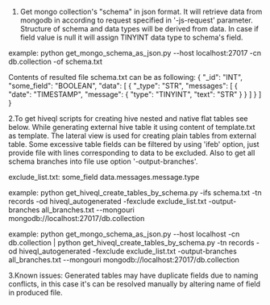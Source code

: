 1. Get mongo collection's "schema" in json format. 
It will retrieve data from mongodb in according to request specified
in '-js-request' parameter. Structure of schema and data types will be
derived from data. In case if field value is null it will assign
TINYINT data type to schema's field.

example: python get_mongo_schema_as_json.py --host localhost:27017 -cn db.collection -of schema.txt

Contents of resulted file schema.txt can be as following:
{
    "_id": "INT", 
    "some_field": "BOOLEAN", 
    "data": [
        {
            "_type": "STR", 
            "messages": [
                {
                    "date": "TIMESTAMP", 
                    "message": {
                        "type": "TINYINT", 
                        "text": "STR"
                    }
                }
            ]
        }
    ]
}

2.To get hiveql scripts for creating hive nested and native flat tables
see below. 
While generating external hive table it using content of template.txt
as template.  The lateral view is used for creating plain tables from
external table.
Some excessive table fields can be filtered by using 'ifeb' option,
just provide file with lines corresponding to data to be excluded.
Also to get all schema branches into file use option '-output-branches'.

exclude_list.txt: 
some_field
data.messages.message.type

example: python get_hiveql_create_tables_by_schema.py -ifs schema.txt -tn records -od hiveql_autogenerated -fexclude exclude_list.txt -output-branches all_branches.txt --mongouri mongodb://localhost:27017/db.collection

example: python get_mongo_schema_as_json.py --host localhost -cn db.collection | python get_hiveql_create_tables_by_schema.py -tn records -od hiveql_autogenerated -fexclude exclude_list.txt -output-branches all_branches.txt --mongouri mongodb://localhost:27017/db.collection

3.Known issues:
Generated tables may have duplicate fields due to naming conflicts, in
this case it's can be resolved manually by altering name of field in
produced file.

